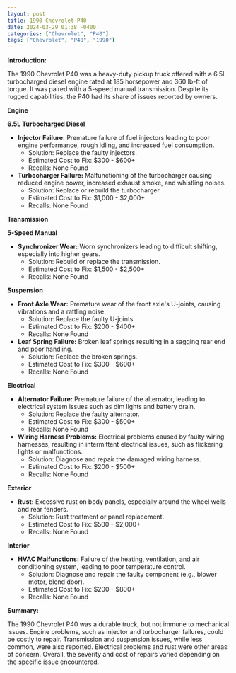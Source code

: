 ```yaml
---
layout: post
title: 1990 Chevrolet P40
date: 2024-03-29 01:38 -0400
categories: ["Chevrolet", "P40"]
tags: ["Chevrolet", "P40", "1990"]
---
```

**Introduction:**

The 1990 Chevrolet P40 was a heavy-duty pickup truck offered with a 6.5L turbocharged diesel engine rated at 185 horsepower and 360 lb-ft of torque. It was paired with a 5-speed manual transmission. Despite its rugged capabilities, the P40 had its share of issues reported by owners.

**Engine**

**6.5L Turbocharged Diesel**

* **Injector Failure:** Premature failure of fuel injectors leading to poor engine performance, rough idling, and increased fuel consumption.
  * Solution: Replace the faulty injectors.
  * Estimated Cost to Fix: $300 - $600+
  * Recalls: None Found
* **Turbocharger Failure:** Malfunctioning of the turbocharger causing reduced engine power, increased exhaust smoke, and whistling noises.
  * Solution: Replace or rebuild the turbocharger.
  * Estimated Cost to Fix: $1,000 - $2,000+
  * Recalls: None Found

**Transmission**

**5-Speed Manual**

* **Synchronizer Wear:** Worn synchronizers leading to difficult shifting, especially into higher gears.
  * Solution: Rebuild or replace the transmission.
  * Estimated Cost to Fix: $1,500 - $2,500+
  * Recalls: None Found

**Suspension**

* **Front Axle Wear:** Premature wear of the front axle's U-joints, causing vibrations and a rattling noise.
  * Solution: Replace the faulty U-joints.
  * Estimated Cost to Fix: $200 - $400+
  * Recalls: None Found
* **Leaf Spring Failure:** Broken leaf springs resulting in a sagging rear end and poor handling.
  * Solution: Replace the broken springs.
  * Estimated Cost to Fix: $300 - $600+
  * Recalls: None Found

**Electrical**

* **Alternator Failure:** Premature failure of the alternator, leading to electrical system issues such as dim lights and battery drain.
  * Solution: Replace the faulty alternator.
  * Estimated Cost to Fix: $300 - $500+
  * Recalls: None Found
* **Wiring Harness Problems:** Electrical problems caused by faulty wiring harnesses, resulting in intermittent electrical issues, such as flickering lights or malfunctions.
  * Solution: Diagnose and repair the damaged wiring harness.
  * Estimated Cost to Fix: $200 - $500+
  * Recalls: None Found

**Exterior**

* **Rust:** Excessive rust on body panels, especially around the wheel wells and rear fenders.
  * Solution: Rust treatment or panel replacement.
  * Estimated Cost to Fix: $500 - $2,000+
  * Recalls: None Found

**Interior**

* **HVAC Malfunctions:** Failure of the heating, ventilation, and air conditioning system, leading to poor temperature control.
  * Solution: Diagnose and repair the faulty component (e.g., blower motor, blend door).
  * Estimated Cost to Fix: $200 - $800+
  * Recalls: None Found

**Summary:**

The 1990 Chevrolet P40 was a durable truck, but not immune to mechanical issues. Engine problems, such as injector and turbocharger failures, could be costly to repair. Transmission and suspension issues, while less common, were also reported. Electrical problems and rust were other areas of concern. Overall, the severity and cost of repairs varied depending on the specific issue encountered.
